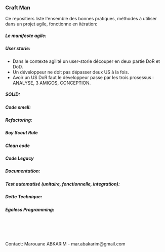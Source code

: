 ### Craft Man
Ce repositiers liste l'ensemble des bonnes pratiques, méthodes à utiliser dans un projet agile, fonctionne en itération:
##### Le manifeste agile:
##### User storie:
- Dans le contexte agilité un user-storie découper en deux partie DoR et DoD.
- Un développeur ne doit pas dépasser deux US à la fois.
- Avoir un US DoR faut le développeur passe par les trois prosessus : ANALYSE, 3 AMIGOS, CONCEPTION.
##### SOLID:
##### Code smell:
##### Refactoring:
##### Boy Scout Rule
##### Clean code
##### Code Legacy
##### Documentation:
##### Test automatisé (unitaire, fonctionnelle, integration):
##### Dette Technique:
##### Egoless Programming:



<br/>
<br/>
<br/>
<br/>
Contact: Marouane ABKARIM - mar.abakarim@gmail.com

